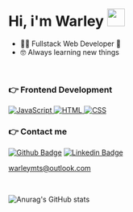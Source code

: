 
<h1>Hi, i'm Warley <img src="https://media.giphy.com/media/hvRJCLFzcasrR4ia7z/giphy.gif" width="35"></h1>

- :student: Fullstack Web Developer :construction:
- :nerd_face: Always learning new things

<br />

### 👉 Frontend Development


  <a href="https://developer.mozilla.org/en-US/docs/Web/JavaScript" target="_blank"> 
     <img alt="JavaScript" src="https://img.shields.io/badge/JavaScript%20-%23F7DF1E.svg?style=plastic&logo=javascript&logoColor=black">
   </a>
    <a href="https://www.w3.org/html/" target="_blank"> 
   <img alt="HTML" src="https://img.shields.io/badge/HTML5%20-%23E34F26.svg?style=plastic&logo=html5&logoColor=white">
  </a> 
    <a href="https://www.w3schools.com/css/" target="_blank">
    <img alt="CSS" src="https://img.shields.io/badge/CSS%20-%231572B6.svg?style=plastic&logo=css3&logoColor=white">
  </a>
  
  <br/>
  
  ### 👉 Contact me
  
  [![Github Badge](https://img.shields.io/badge/-Github-000?style=flat-square&logo=Github&logoColor=white&link=https://github.com/warleytmts)](https://github.com/warleymts)
[![Linkedin Badge](https://img.shields.io/badge/-LinkedIn-blue?style=flat-square&logo=Linkedin&logoColor=white&link=https://www.linkedin.com/in/warleymts/)](https://www.linkedin.com/in/warleymts/)

warleymts@outlook.com

<br/>

![Anurag's GitHub stats](https://github-readme-stats.vercel.app/api?username=warleymts&show_icons=true&theme=radical)
